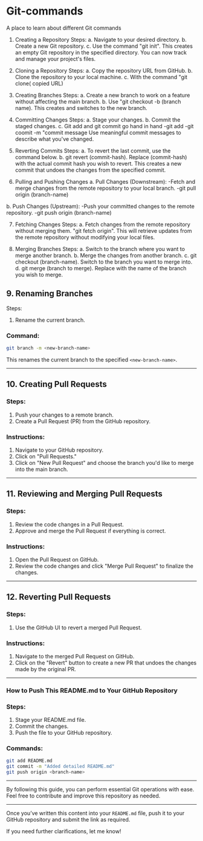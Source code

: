# Git-commands
A place to learn about different Git commands 

1. Creating a Repository
Steps:
a. Navigate to your desired directory.
b. Create a new Git repository.
c. Use the command "git init". This creates an empty Git repository in the specified directory. You can now track and manage your project's files.

2. Cloning a Repository
Steps:
a. Copy the repository URL from GitHub.
b. Clone the repository to your local machine.
c. With the command "git clone( copied URL)

3. Creating Branches
Steps:
a. Create a new branch to work on a feature without affecting the main branch.
b. Use "git checkout -b (branch name). This creates and switches to the new branch. 

4. Committing Changes
Steps:
a. Stage your changes.
b. Commit the staged changes.
c. Git add and git commit go hand in hand
   -git add
   -git coomit -m "commit message
Use meaningful commit messages to describe what you've changed.

5. Reverting Commits
Steps:
a. To revert the last commit, use the command below.
b. git revert (commit-hash). Replace (commit-hash) with the actual commit hash you wish to revert. This creates a new commit that undoes the changes from the specified commit.

6. Pulling and Pushing Changes
  a. Pull Changes (Downstream):
     -Fetch and merge changes from the remote repository to your local branch.
     -git pull origin (branch-name)

  b. Push Changes (Upstream):
     -Push your committed changes to the remote repository.
     -git push origin (branch-name)

7. Fetching Changes
Steps:
a. Fetch changes from the remote repository without merging them. "git fetch origin". This will retrieve updates from the remote repository without modifying your local files.

8. Merging Branches
Steps:
a. Switch to the branch where you want to merge another branch.
b. Merge the changes from another branch.
c. git checkout (branch-name). Switch to the branch you want to merge into.
d. git merge (branch to merge). Replace <branch-to-merge> with the name of the branch you wish to merge.

## 9. Renaming Branches

Steps:
1. Rename the current branch.

### Command:
```bash
git branch -m <new-branch-name>
```

This renames the current branch to the specified `<new-branch-name>`.

---

## 10. Creating Pull Requests

### Steps:
1. Push your changes to a remote branch.
2. Create a Pull Request (PR) from the GitHub repository.

### Instructions:
1. Navigate to your GitHub repository.
2. Click on "Pull Requests."
3. Click on "New Pull Request" and choose the branch you'd like to merge into the main branch.

---

## 11. Reviewing and Merging Pull Requests

### Steps:
1. Review the code changes in a Pull Request.
2. Approve and merge the Pull Request if everything is correct.

### Instructions:
1. Open the Pull Request on GitHub.
2. Review the code changes and click "Merge Pull Request" to finalize the changes.

---

## 12. Reverting Pull Requests

### Steps:
1. Use the GitHub UI to revert a merged Pull Request.

### Instructions:
1. Navigate to the merged Pull Request on GitHub.
2. Click on the "Revert" button to create a new PR that undoes the changes made by the original PR.

---

### How to Push This README.md to Your GitHub Repository

### Steps:
1. Stage your README.md file.
2. Commit the changes.
3. Push the file to your GitHub repository.

### Commands:
```bash
git add README.md
git commit -m "Added detailed README.md"
git push origin <branch-name>
```

---

By following this guide, you can perform essential Git operations with ease. Feel free to contribute and improve this repository as needed.

---

Once you’ve written this content into your `README.md` file, push it to your GitHub repository and submit the link as required.

If you need further clarifications, let me know!
